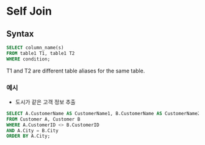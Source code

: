 # Self Join

## Syntax

```sql
SELECT column_name(s)
FROM table1 T1, table1 T2
WHERE condition;
```

T1 and T2 are different table aliases for the same table.

### 예시

- 도시가 같은 고객 정보 추출

```sql
SELECT A.CustomerName AS CustomerName1, B.CustomerName AS CustomerName2, A.City
FROM Customer A, Customer B
WHERE A.CustomerID <> B.CustomerID
AND A.City = B.City
ORDER BY A.City;
```